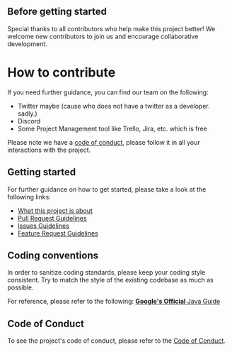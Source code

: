 ## Before getting started

Special thanks to all contributors who help make this project better! We welcome new contributors to join us and encourage collaborative development.

# How to contribute

If you need further guidance, you can find our team on the following:

* Twitter maybe (cause who does not have a twitter as a developer. sadly.)
* Discord
* Some Project Management tool like Trello, Jira, etc. which is free

Please note we have a [code of conduct](CODE_OF_CONDUCT.md), please follow it in all your interactions with the project.

## Getting started

For further guidance on how to get started, please take a look at the following links:

* [What this project is about](README.md)
* [Pull Request Guidelines](.github/PULL_REQUEST_TEMPLATE.md)
* [Issues Guidelines](.github/ISSUE_TEMPLATE/bug_report.md)
* [Feature Request Guidelines](.github/ISSUE_TEMPLATE/feature_request.md)

## Coding conventions

In order to sanitize coding standards, please keep your coding style consistent.
Try to match the style of the existing codebase as much as possible.

For reference, please refer to the following: [**Google's Official** Java Guide](https://google.github.io/styleguide/javaguide.html)

<!--TODO: For future reference, maybe write own code guidelines based on codebase/provide some preset file if possible-->

## Code of Conduct

To see the project's code of conduct, please refer to the [Code of Conduct](CODE_OF_CONDUCT.md).